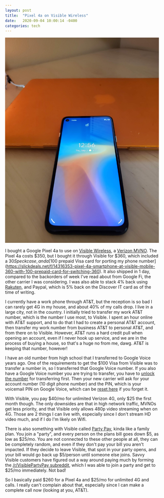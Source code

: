 ```yaml
---
layout: post
title:  "Pixel 4a on Visible Wireless"
date:   2020-09-04 10:00:14 -0400
categories: tech
---
```


![Reverse](/images/cap_reverse/pixel4a.jpg)

I bought a Google Pixel 4a to use on [Visible Wireless](https://www.visible.com/), a [Verizon MVNO](https://en.wikipedia.org/wiki/Mobile_virtual_network_operator). The Pixel 4a costs $350, but I bought it through Visible for $360, which included a $30 Speck case, and a [$100 prepaid Visa card for porting my phone number](https://slickdeals.net/f/14316353-pixel-4a-smartphone-at-visible-mobile-360-with-100-prepaid-card-for-switching-360). It also shipped in 1 day, compared to the backorders of week I've read about from Google Fi, the other carrier I was considering. I was also able to stack 4% back using [Rakuten](https://rskelton.com/using-rakuten-for-more-cashback/), and Paypal, which is 5% back on the Discover IT card as of the time of writing.

I currently have a work phone through AT&T, but the reception is so bad I can rarely get 4G in my house, and about 40% of my calls drop. I live in a large city, not in the country. I initially tried to transfer my work AT&T number, which is the number I use most, to Visible. I spent an hour online with AT&T support, and to do that I had to create a personal AT&T account, then transfer my work number from business AT&T to personal AT&T, and from there on to Visible. However, AT&T runs a hard credit pull when opening an account, even if I never hook up service, and we are in the process of buying a house, so that's a huge no from me, dawg. AT&T is keeping that number, however!

I have an old number from high school that I transferred to Google Voice years ago. One of the requirements to get the $100 Visa from Visible was to transfer a number in, so I transferred that Google Voice number. If you also have a Google Voice number you are trying to transfer, you have to [unlock the number](https://www.google.com/voice/b/0/unlock) for transferring first. Then your new carrier will ask for your account number (10 digit phone number) and the PIN, which is your voicemail PIN on Google Voice, which can be [reset here](https://www.google.com/voice/b/0#voicemailsettings) if you forget it.

With Visible, you pay $40/mo for unlimited Verizon 4G, only $25 the first month though. The only downsides are that in high network traffic, MVNOs get less priority, and that Visible only allows 480p video streaming when on 4G. Those are 2 things I can live with, especially since I don't stream HD video much, and if I do I'm likely on Wifi.

There is also something with Visible called [Party Pay](https://www.visible.com/party-pay), kinda like a family plan. You join a "party", and every person on the plans bill goes down $5, as low as $25/mo. You are not connected to these other people at all, they can be completely random, and even if they don't pay your bill you aren't impacted. If they decide to leave Visible, that spot in your party opens, and your bill would go back up $5/person until someone else joins. Savvy Visible customers have figured out a way around paying much by forming the [/r/VisiblePartyPay subreddit](https://www.reddit.com/r/VisiblePartyPay/), which I was able to join a party and get to $25/mo immediately. Not bad!

So I basically paid $260 for a Pixel 4a and $25/mo for unlimited 4G and calls. I really can't complain about that, especially since I can make a complete call now (looking at you, AT&T).
